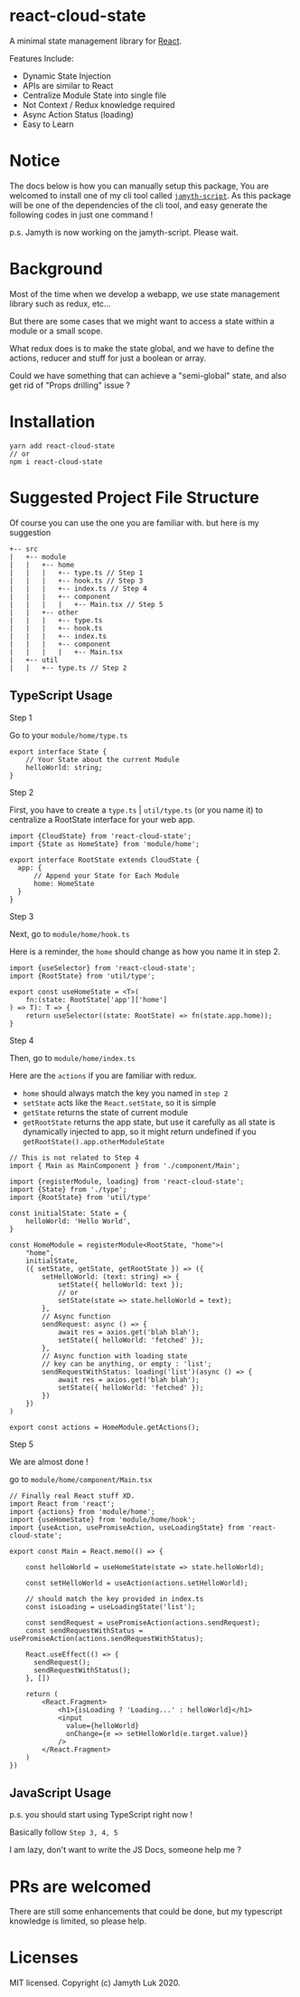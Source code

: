 # react-cloud-state

A minimal state management library for [React](https://reactjs.org/tutorial/tutorial.html).

Features Include:

- Dynamic State Injection
- APIs are similar to React
- Centralize Module State into single file
- Not Context / Redux knowledge required
- Async Action Status (loading)
- Easy to Learn

# Notice

The docs below is how you can manually setup this package, You are welcomed to install one of my cli tool called [`jamyth-script`](https://github.com/Jamyth/jamyth-script-v2/). As this package will be one of the dependencies of the cli tool, and easy generate the following codes in just one command !

p.s. Jamyth is now working on the jamyth-script. Please wait.

# Background

Most of the time when we develop a webapp, we use state management library such as redux, etc...

But there are some cases that we might want to access a state within a module or a small scope.

What redux does is to make the state global, and we have to define the actions, reducer and stuff for just a boolean or array.

Could we have something that can achieve a "semi-global" state, and also get rid of "Props drilling" issue ?

# Installation

```
yarn add react-cloud-state
// or
npm i react-cloud-state
```

# Suggested Project File Structure

Of course you can use the one you are familiar with.
but here is my suggestion

```
+-- src
|   +-- module
|   |   +-- home
|   |   |   +-- type.ts // Step 1
|   |   |   +-- hook.ts // Step 3
|   |   |   +-- index.ts // Step 4
|   |   |   +-- component
|   |   |   |   +-- Main.tsx // Step 5
|   |   +-- other
|   |   |   +-- type.ts
|   |   |   +-- hook.ts
|   |   |   +-- index.ts
|   |   |   +-- component
|   |   |   |   +-- Main.tsx
|   +-- util
|   |   +-- type.ts // Step 2
```

## TypeScript Usage

Step 1

Go to your `module/home/type.ts`

```
export interface State {
    // Your State about the current Module
    helloWorld: string;
}
```

Step 2

First, you have to create a `type.ts` | `util/type.ts` (or you name it) to centralize a RootState interface for your web app.

```
import {CloudState} from 'react-cloud-state';
import {State as HomeState} from 'module/home';

export interface RootState extends CloudState {
  app: {
      // Append your State for Each Module
      home: HomeState
  }
}
```

Step 3

Next, go to `module/home/hook.ts`

Here is a reminder, the `home` should change as how you name it in step 2.

```
import {useSelector} from 'react-cloud-state';
import {RootState} from 'util/type';

export const useHomeState = <T>(
    fn:(state: RootState['app']['home']
) => T): T => {
    return useSelector((state: RootState) => fn(state.app.home));
}
```

Step 4

Then, go to `module/home/index.ts`

Here are the `actions` if you are familiar with redux.

- `home` should always match the key you named in `step 2`
- `setState` acts like the `React.setState`, so it is simple
- `getState` returns the state of current module
- `getRootState` returns the app state, but use it carefully as all state is dynamically injected to app, so it might return undefined if you `getRootState().app.otherModuleState`

```
// This is not related to Step 4
import { Main as MainComponent } from './component/Main';

import {registerModule, loading} from 'react-cloud-state';
import {State} from './type';
import {RootState} from 'util/type'

const initialState: State = {
    helloWorld: 'Hello World',
}

const HomeModule = registerModule<RootState, "home">(
    "home",
    initialState,
    ({ setState, getState, getRootState }) => ({
        setHelloWorld: (text: string) => {
            setState({ helloWorld: text });
            // or
            setState(state => state.helloWorld = text);
        },
        // Async function
        sendRequest: async () => {
            await res = axios.get('blah blah');
            setState({ helloWorld: 'fetched' });
        },
        // Async function with loading state
        // key can be anything, or empty : 'list';
        sendRequestWithStatus: loading('list')(async () => {
            await res = axios.get('blah blah');
            setState({ helloWorld: 'fetched' });
        })
    })
)

export const actions = HomeModule.getActions();
```

Step 5

We are almost done !

go to `module/home/component/Main.tsx`

```
// Finally real React stuff XD.
import React from 'react';
import {actions} from 'module/home';
import {useHomeState} from 'module/home/hook';
import {useAction, usePromiseAction, useLoadingState} from 'react-cloud-state';

export const Main = React.memo(() => {

    const helloWorld = useHomeState(state => state.helloWorld);

    const setHelloWorld = useAction(actions.setHelloWorld);

    // should match the key provided in index.ts
    const isLoading = useLoadingState('list');

    const sendRequest = usePromiseAction(actions.sendRequest);
    const sendRequestWithStatus = usePromiseAction(actions.sendRequestWithStatus);

    React.useEffect(() => {
      sendRequest();
      sendRequestWithStatus();
    }, [])

    return (
        <React.Fragment>
            <h1>{isLoading ? 'Loading...' : helloWorld}</h1>
            <input
              value={helloWorld}
              onChange={e => setHelloWorld(e.target.value)}
            />
        </React.Fragment>
    )
})
```

## JavaScript Usage

p.s. you should start using TypeScript right now !

Basically follow `Step 3, 4, 5`

I am lazy, don't want to write the JS Docs, someone help me ?

# PRs are welcomed

There are still some enhancements that could be done, but my typescript knowledge is limited, so please help.

# Licenses

MIT licensed. Copyright (c) Jamyth Luk 2020.

